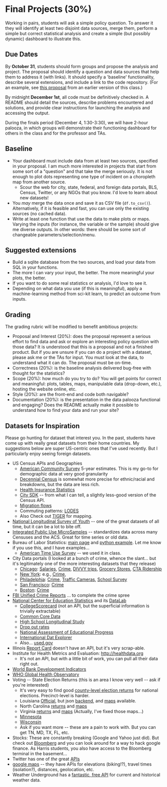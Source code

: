 # Final Projects (30%) 

Working in pairs, students will ask a simple policy question.
To answer it they will identify at least two disjoint data sources, merge them,
perform a simple but correct statistical analysis
and create a simple (but possibly dynamic) dashboard to illustrate this.

## Due Dates

By **October 31**, students should form groups and propose the analysis and project.
The proposal should identify a question and data sources that help them to address it (with links).
It should specify a 'baseline' functionality, describe several extensions, and include a link to the code repository.
(For an example, see [this proposal](http://cfss.uchicago.edu/ACS_final.html) from an earlier version of this class.)

By midnight **December 1st**, all code must be definitively checked in.
A README should detail the sources, describe problems encountered and solutions,
and provide clear instructions for launching the analysis and accessing the output.

During the finals period (December 4, 1:30-3:30), we will have 2-hour palooza,
  in which groups will demonstrate their functioning dashboard
  for others in the class and for the professor and TAs.

## Baseline

* Your dashboard must include data from at least two sources, specified in your proposal.
  I am much more interested in projects that start from some sort of a "question" and that take the merge seriously.
  It is not enough to plot dots representing one type of incident on a choropleth map from another source.
    * Scour the web for city, state, federal, and foreign data portals, BLS, Census, Twitter, or any NGOs that you know.  I'd love to learn about new datasets!
* You _may_ merge the data once and save it as CSV file (`df.to_csv()`).
  Alternatively, if it is feasible and fast, you can use only the existing sources (no cached data).
* Write at least one function that use the data to make plots or maps.  Varying the inputs (for instance, the variable or the sample) should give me diverse outputs.  In other words: there should be some sort of changeable parameters/selection/menu.

## Suggested extensions

* Build a sqlite database from the two sources, and load your data from SQL in your functions.
* The more I can vary your input, the better.  The more meaningful your plots, the better.
* If you want to do some real statistics or analysis, I'd love to see it.
* Depending on what data you use (if this is meaningful), apply a machine-learning method from sci-kit learn, to predict an outcome from inputs.

## Grading
The grading rubric will be modified to benefit ambitious projects:

* Proposal and Interest (20%): does the proposal represent a serious effort to find data and ask or explore an interesting policy question with those data?  It is understood that this is a proposal and not a finished product.  But if you are unsure if you can do a project with a dataset, please ask me or the TAs for input.  You must look at the data, to understand what it can do.  The proposal must be on-time.
* Correctness (20%): is the baseline analysis delivered bug-free with thought for the statistics?
* Scope (20%): how much do you try to do?  You will get points for correct and meaningful: plots, tables, maps, manipulable data (drop-down, etc.), hosting the website online, etc.
* Style (20%): are the front-end and code both navigable?
* Documentation (20%): is the presentation in the data palooza functional and engaging?  Does the README actually make it possible to understand how to find your data and run your site? 

## Datasets for Inspiration

Please go hunting for dataset that interest you.
In the past, students have come up with really great datasets from their home countries.
My suggestions below are super US-centric ones that I've used recently.
But I particularly enjoy seeing foreign datasets.  

* US Census APIs and Geographies
  * [American Community Survey](https://www.census.gov/data/developers/data-sets/acs-5year.html) 5-year estimates.  This is my go-to for demographic data at very good granularity
  * [Decennial Census](https://www.census.gov/data/developers/data-sets/decennial-census.html) is somewhat more precise for ethnic/racial and breakdowns, but the data are less rich.
  * [Health Insurance Statistics](https://www.census.gov/data/developers/data-sets/Health-Insurance-Statistics.html)
  * [City SDK](https://uscensusbureau.github.io/citysdk/) -- from what I can tell, a slightly less-good version of the Census API.
  * [Migration flows](https://www.census.gov/data/developers/data-sets/acs-migration-flows.html)
  * Commuting patterns: [LODES](https://lehd.ces.census.gov/data/)
  * Also Check out [TIGER](https://www.census.gov/geo/maps-data/data/tiger.html) for mapping.
* [National Longitudinal Survey of Youth](https://www.nlsinfo.org/content/cohorts) -- one of the great datasets of all time, but it can be a lot to bite off.
* [Integrated Public Use MicroSamples](https://usa.ipums.org/usa/) -- standardizes data across many Censuses and the ACS.  Great for time series or old data.
* Bureau of Labor Statistics: [main page](https://www.bls.gov/data/) and [python example](https://www.bls.gov/developers/api_python.htm).  Let me know if you use this, and I have examples...
  * [American Time Use Survey](https://www.bls.gov/tus/) -- we used it in class.
* City Data portals (I looked at a bunch of crime, whence the slant... but it's legitimately one of the more interesting datasets that they release)
  * [Chicago](https://data.cityofchicago.org/): [Salaries](https://data.cityofchicago.org/Administration-Finance/Budget-2017-Budget-Ordinance-Positions-and-Salarie/x94i-grxu), [Crime](https://data.cityofchicago.org/view/5cd6-ry5g), [DIVVY trips](https://data.cityofchicago.org/Transportation/Divvy-Trips-Dashboard/u94x-unre), [Grocery Stores](https://data.cityofchicago.org/Community-Economic-Development/Grocery-Stores-2013/53t8-wyrc/data), [CTA Ridership](https://data.cityofchicago.org/Transportation/CTA-Ridership-L-Station-Entries-Monthly-Day-Type-A/t2rn-p8d7/data)
  * [New York](https://data.cityofnewyork.us/browse?provenance=official&sortBy=most_accessed&utf8=%E2%9C%93): e.g., [Crime](https://data.cityofnewyork.us/Public-Safety/NYPD-7-Major-Felony-Incidents/hyij-8hr7), 
  * [Philadelphia](https://www.opendataphilly.org/dataset): [Crime](https://www.opendataphilly.org/dataset/crime-incidents), [Traffic Cameras](https://www.opendataphilly.org/dataset/red-light-cameras), [School Survey](https://data.cityofnewyork.us/Education/NYC-School-Survey/kwk4-6u9e)
  * [San Francisco](https://datasf.org/opendata/): [Crime](https://data.sfgov.org/Public-Safety/Police-Department-Incidents/tmnf-yvry)
  * [Boston](https://data.boston.gov/): [Crime](https://data.boston.gov/dataset/crime-incident-reports-july-2012-august-2015-source-legacy-system)
* [FBI Unified Crime Reports](https://crime-data-explorer.fr.cloud.gov/api) ... to complete the crime spree
* [National Center for Education Statistics](https://nces.ed.gov/) and its [DataLab](https://nces.ed.gov/datalab/)
  * [CollegeScorecard](https://collegescorecard.ed.gov/data/) (not an API, but the superficial information is trivially extractable)
  * [Common Core Data](https://nces.ed.gov/ccd/)
  * [High School Longitudinal Study](https://nces.ed.gov/surveys/hsls09/)
  * [Drop out rates](https://nces.ed.gov/ccd/drpcompstatelvl.asp)
  * [National Assessment of Educational Progress](https://nces.ed.gov/nationsreportcard/naepdata/)
  * [International Dat Explorer](https://nces.ed.gov/surveys/pisa/idepisa/report.aspx)
  * Also... [used.gov](https://usedgov.github.io/)
* Illinois [Report Card](https://illinoisreportcard.com/) doesn't have an API, but it's very scrap-able.
* Institute for Health Metrics and Evaluation: http://healthdata.org
  * It's not an API, but with a little bit of work, you can pull all their data right out.
* [World Bank Development Indicators](https://datahelpdesk.worldbank.org/knowledgebase/topics/125589)
* [WHO Global Health Observatory](http://apps.who.int/gho/data/node.home)
* Voting -- State Election Returns (this is an area I know very well -- ask if you're interested)
  * It's very easy to find good [county-level election returns](https://github.com/tonmcg/County_Level_Election_Results_12-16) for national elections.  Precinct-level is harder.
  * Louisiana [Official](https://voterportal.sos.la.gov/Graphical), but json [backend](https://voterportal.sos.la.gov/ElectionResults/ElectionResults/Data?blob=20161108/VotesRaceByPrecinct/Votes_53898_01.htm), and [maps](http://house.louisiana.gov/H_Redistricting2011/default_LouisianaPrecinctShapefiles.htm) available.
  * North Carolina [returns](http://er.ncsbe.gov/downloads.html?election_dt=11/08/2016)  and [maps](http://dl.ncsbe.gov/index.html?prefix=PrecinctMaps/)
  * Virginia [returns](http://historical.elections.virginia.gov/elections/search/year_from:1924/year_to:2016/office_id:1/stage:General) and [maps](https://github.com/vapublicaccessproject/va-precinct-maps-2016)  (Actually, I've fixed those maps...)
  * [Minnesota](https://gisdata.mn.gov/dataset/bdry-electionresults-2012-2020) 
  * [Wisconsin](http://data-ltsb.opendata.arcgis.com/datasets/e702e29dbdf74d3b8b153c06fac2c721_0)
  * Ask if you want more -- these are a pain to work with.  But you can get TN, MD, TX, FL, etc.
* Stocks: These are constantly breaking (Google and Yahoo just did).  But check out [Bloomberg](https://www.bloomberg.com/professional/support/api-library) and you can look around for a way to hack google finance.  As Harris students, you also have access to the Bloomberg terminal in the basement...
* Twitter has one of _the_ great [APIs](https://dev.twitter.com/rest/public)
* [google maps](https://developers.google.com/maps/documentation/) -- they have APIs for elevations (biking!?), travel times (isolation?), distances, geolocation, etc.
* Weather Underground has a [fantastic, free API](https://www.wunderground.com/weather/api/d/docs?d=data/history) for current and historical weather data.

